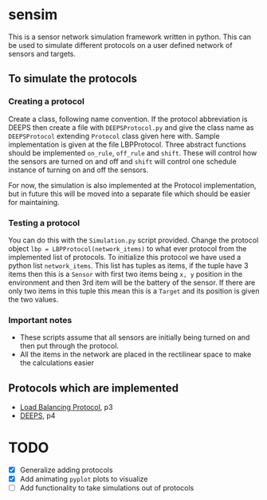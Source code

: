 # sensim

This is a sensor network simulation framework written in python. This can be used to simulate different protocols on a user defined network of sensors and targets.

## To simulate the protocols

### Creating a protocol

Create a class, following name convention. If the protocol abbreviation is DEEPS then create a file with `DEEPSProtocol.py` and give the class name as `DEEPSProtocol` extending `Protocol` class given here with. Sample implementation is given at the file LBPProtocol. Three abstract functions should be implemented `on_rule`, `off_rule` and `shift`. These will control how the sensors are turned on and off and `shift` will control one schedule instance of turning on and off the sensors.

For now, the simulation is also implemented at the Protocol implementation, but in future this will be moved into a separate file which should be easier for maintaining.

### Testing a protocol

You can do this with the `Simulation.py` script provided. Change the protocol object `lbp = LBPProtocol(network_items)` to what ever protocol from the implemented list of protocols. To initialize this protocol we have used a python list `network_items`. This list has tuples as items, if the tuple have 3 items then this is a `Sensor` with first two items being `x, y` position in the environment and then 3rd item will be the battery of the sensor. If there are only two items in this tuple this mean this is a `Target` and its position is given the two values.

### Important notes

- These scripts assume that all sensors are initially being turned on and then put through the protocol.
- All the items in the network are placed in the rectilinear space to make the calculations easier

## Protocols which are implemented

- [Load Balancing Protocol](https://grid.cs.gsu.edu/~cscazz/postscript/sawn06deeps.pdf), p3
- [DEEPS](https://grid.cs.gsu.edu/~cscazz/postscript/sawn06deeps.pdf), p4

# TODO
- [x] Generalize adding protocols
- [x] Add animating `pyplot` plots to visualize
- [ ] Add functionality to take simulations out of protocols
